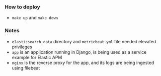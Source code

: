 ### How to deploy

- `make up` and `make down`

### Notes

- `elasticsearch_data` directory and `metricbeat.yml` file needed elevated privileges
- `app` is an application running in Django, is being used as a service example for Elastic APM
- `nginx` is the reverse proxy for the app, and its logs are being ingested using filebeat